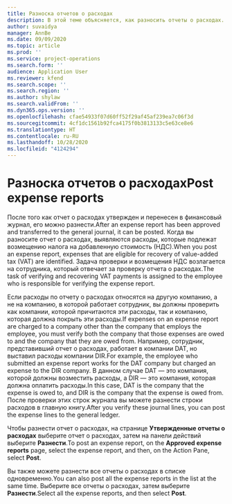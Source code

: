 ```yaml
---
title: Разноска отчетов о расходах
description: В этой теме объясняется, как разносить отчеты о расходах.
author: suvaidya
manager: AnnBe
ms.date: 09/09/2020
ms.topic: article
ms.prod: ''
ms.service: project-operations
ms.search.form: ''
audience: Application User
ms.reviewer: kfend
ms.search.scope: ''
ms.search.region: ''
ms.author: shylaw
ms.search.validFrom: ''
ms.dyn365.ops.version: ''
ms.openlocfilehash: cfae54933f07d60ff52f29af45af239ea7c06f3d
ms.sourcegitcommit: 4cf1dc1561b92fca4175f0b3813133c5e63ce8e6
ms.translationtype: HT
ms.contentlocale: ru-RU
ms.lasthandoff: 10/28/2020
ms.locfileid: "4124294"
---
```

# <a name="post-expense-reports"></a><span data-ttu-id="a5017-103">Разноска отчетов о расходах</span><span class="sxs-lookup"><span data-stu-id="a5017-103">Post expense reports</span></span>

<span data-ttu-id="a5017-104">После того как отчет о расходах утвержден и перенесен в финансовый журнал, его можно разнести.</span><span class="sxs-lookup"><span data-stu-id="a5017-104">After an expense report has been approved and transferred to the general journal, it can be posted.</span></span> <span data-ttu-id="a5017-105">Когда вы разносите отчет о расходах, выявляются расходы, которые подлежат возмещению налога на добавленную стоимость (НДС).</span><span class="sxs-lookup"><span data-stu-id="a5017-105">When you post an expense report, expenses that are eligible for recovery of value-added tax (VAT) are identified.</span></span> <span data-ttu-id="a5017-106">Задача проверки и возмещения НДС возлагается на сотрудника, который отвечает за проверку отчета о расходах.</span><span class="sxs-lookup"><span data-stu-id="a5017-106">The task of verifying and recovering VAT payments is assigned to the employee who is responsible for verifying the expense report.</span></span>

<span data-ttu-id="a5017-107">Если расходы по отчету о расходах относятся на другую компанию, а не на компанию, в которой работает сотрудник, вы должны проверить как компании, которой причитаются эти расходы, так и компанию, которая должна покрыть эти расходы.</span><span class="sxs-lookup"><span data-stu-id="a5017-107">If expenses on an expense report are charged to a company other than the company that employs the employee, you must verify both the company that those expenses are owed to and the company that they are owed from.</span></span> <span data-ttu-id="a5017-108">Например, сотрудник, представивший отчет о расходах, работает в компании DAT, но выставил расходы компании DIR.</span><span class="sxs-lookup"><span data-stu-id="a5017-108">For example, the employee who submitted an expense report works for the DAT company but charged an expense to the DIR company.</span></span> <span data-ttu-id="a5017-109">В данном случае DAT — это компания, которой должны возместить расходы, а DIR — это компания, которая должна оплатить расходы.</span><span class="sxs-lookup"><span data-stu-id="a5017-109">In this case, DAT is the company that the expense is owed to, and DIR is the company that the expense is owed from.</span></span> <span data-ttu-id="a5017-110">После проверки этих строк журнала вы можете разнести строки расходов в главную книгу.</span><span class="sxs-lookup"><span data-stu-id="a5017-110">After you verify these journal lines, you can post the expense lines to the general ledger.</span></span>

<span data-ttu-id="a5017-111">Чтобы разнести отчет о расходах, на странице **Утвержденные отчеты о расходах** выберите отчет о расходах, затем на панели действий выберите **Разнести**.</span><span class="sxs-lookup"><span data-stu-id="a5017-111">To post an expense report, on the **Approved expense reports** page, select the expense report, and then, on the Action Pane, select **Post**.</span></span>

<span data-ttu-id="a5017-112">Вы также можете разнести все отчеты о расходах в списке одновременно.</span><span class="sxs-lookup"><span data-stu-id="a5017-112">You can also post all the expense reports in the list at the same time.</span></span> <span data-ttu-id="a5017-113">Выберите все отчеты о расходах, затем выберите **Разнести**.</span><span class="sxs-lookup"><span data-stu-id="a5017-113">Select all the expense reports, and then select **Post**.</span></span>
